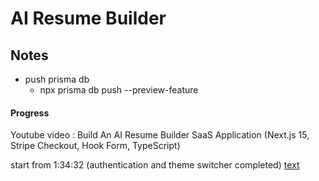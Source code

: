 # AI Resume Builder

## Notes

- push prisma db
  - npx prisma db push --preview-feature

#### Progress

Youtube video : Build An AI Resume Builder SaaS Application (Next.js 15, Stripe Checkout, Hook Form, TypeScript)

start from 1:34:32 (authentication and theme switcher completed)
[text](https://youtu.be/ySqesLjz6K0?si=AlMBWzzglYUNixV9&t=5672)
